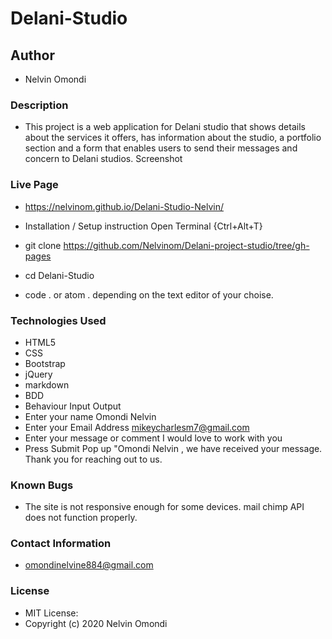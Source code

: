 # Delani-Studio
## Author
+ Nelvin Omondi
### Description
>>>>>>>>>>>
+ This project is a web application for Delani studio that shows details about the services it offers, has information about the studio, a portfolio section and a form that enables users to send their messages and concern to Delani studios.
Screenshot

### Live Page
+ https://nelvinom.github.io/Delani-Studio-Nelvin/
+ Installation / Setup instruction Open Terminal {Ctrl+Alt+T}

+ git clone https://github.com/Nelvinom/Delani-project-studio/tree/gh-pages

+ cd Delani-Studio

+ code . or atom . depending on the text editor of your choise.

### Technologies Used
+ HTML5
+ CSS
+ Bootstrap
+ jQuery
+ markdown
+ BDD
+ Behaviour Input Output
+ Enter your name Omondi Nelvin
+ Enter your Email Address mikeycharlesm7@gmail.com
+ Enter your message or comment I would love to work with you
+ Press Submit Pop up "Omondi Nelvin , we have received your message. Thank you for reaching out to us.
### Known Bugs
+ The site is not responsive enough for some devices. mail chimp API does not function properly.
### Contact Information
+ omondinelvine884@gmail.com
### License
+ MIT License:
+ Copyright (c) 2020 Nelvin Omondi

